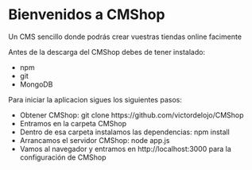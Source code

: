 <h1>Bienvenidos a CMShop</h1>

<p>Un CMS sencillo donde podrás crear vuestras tiendas online facimente</p>
<p>
Antes de la descarga del CMShop debes de tener instalado:
<ul>
<li>npm</li>
<li>git</li>
<li>MongoDB</li>
</ul>
</p>
<p>Para iniciar la aplicacion sigues los siguientes pasos:</p>
<ul>
<li>Obtener CMShop: git clone https://github.com/victordelojo/CMShop</li>
<li>Entramos en la carpeta CMShop</li>
<li>Dentro de esa carpeta instalamos las dependencias: npm install</li>
<li>Arrancamos el servidor CMShop: node app.js</li>
<li>Vamos al navegador y entramos en http://localhost:3000 para la configuración de CMShop</li>
</ul>